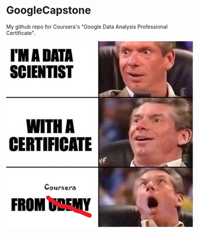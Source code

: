 # GoogleCapstone

My github repo for Coursera's "Google Data Analysis Professional Certificate". 

![FunnyPic](https://github.com/MikSm1th/GoogleCapstone/blob/main/data_dude.jpg)


